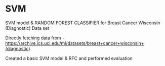 # SVM

SVM model & RANDOM FOREST CLASSIFIER for Breast Cancer Wisconsin (Diagnostic) Data set

Directly fetching data from - https://archive.ics.uci.edu/ml/datasets/breast+cancer+wisconsin+(diagnostic)

Created a basic SVM model & RFC and performed evaluation
